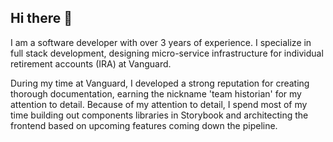 ## Hi there 👋

I am a software developer with over 3 years of experience. I specialize in full stack development, designing micro-service infrastructure for individual retirement accounts (IRA) at Vanguard.

During my time at Vanguard, I developed a strong reputation for creating thorough documentation, earning the nickname 'team historian' for my attention to detail. Because of my attention to detail, I spend most of my time building out components libraries in Storybook and architecting the frontend based on upcoming features coming down the pipeline.
